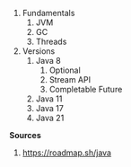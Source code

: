 1. Fundamentals
	1. JVM
	2. GC
	3. Threads
2. Versions
	1. Java 8
		1. Optional
		2. Stream API
		3. Completable Future
	2. Java 11
	3. Java 17
	4. Java 21

**Sources**
1. https://roadmap.sh/java